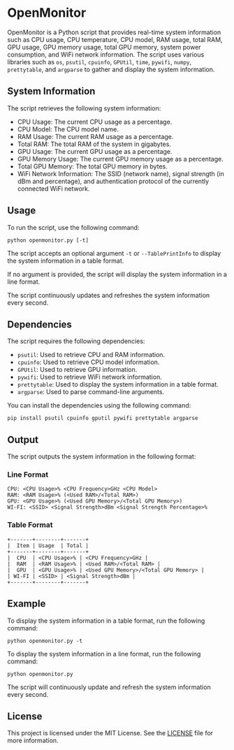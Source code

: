 # OpenMonitor

OpenMonitor is a Python script that provides real-time system information such as CPU usage, CPU temperature, CPU model, RAM usage, total RAM, GPU usage, GPU memory usage, total GPU memory, system power consumption, and WiFi network information. The script uses various libraries such as `os`, `psutil`, `cpuinfo`, `GPUtil`, `time`, `pywifi`, `numpy`, `prettytable`, and `argparse` to gather and display the system information.

## System Information

The script retrieves the following system information:

- CPU Usage: The current CPU usage as a percentage.
- CPU Model: The CPU model name.
- RAM Usage: The current RAM usage as a percentage.
- Total RAM: The total RAM of the system in gigabytes.
- GPU Usage: The current GPU usage as a percentage.
- GPU Memory Usage: The current GPU memory usage as a percentage.
- Total GPU Memory: The total GPU memory in bytes.
- WiFi Network Information: The SSID (network name), signal strength (in dBm and percentage), and authentication protocol of the currently connected WiFi network.

## Usage

To run the script, use the following command:

```
python openmonitor.py [-t]
```

The script accepts an optional argument `-t` or `--TablePrintInfo` to display the system information in a table format.

If no argument is provided, the script will display the system information in a line format.

The script continuously updates and refreshes the system information every second.

## Dependencies

The script requires the following dependencies:

- `psutil`: Used to retrieve CPU and RAM information.
- `cpuinfo`: Used to retrieve CPU model information.
- `GPUtil`: Used to retrieve GPU information.
- `pywifi`: Used to retrieve WiFi network information.
- `prettytable`: Used to display the system information in a table format.
- `argparse`: Used to parse command-line arguments.

You can install the dependencies using the following command:

```
pip install psutil cpuinfo gputil pywifi prettytable argparse
```

## Output

The script outputs the system information in the following format:

### Line Format

```
CPU: <CPU Usage>% <CPU Frequency>GHz <CPU Model>
RAM: <RAM Usage>% (<Used RAM>/<Total RAM>)
GPU: <GPU Usage>% (<Used GPU Memory>/<Total GPU Memory>)
WI-FI: <SSID> <Signal Strength>dBm <Signal Strength Percentage>%
```

### Table Format

```
+-------+--------+-------+
|  Item | Usage  | Total |
+-------+--------+-------+
|  CPU  | <CPU Usage>% | <CPU Frequency>GHz |
|  RAM  | <RAM Usage>% | <Used RAM>/<Total RAM> |
|  GPU  | <GPU Usage>% | <Used GPU Memory>/<Total GPU Memory> |
| WI-FI | <SSID> | <Signal Strength>dBm |
+-------+--------+-------+
```

## Example

To display the system information in a table format, run the following command:

```
python openmonitor.py -t
```

To display the system information in a line format, run the following command:

```
python openmonitor.py
```

The script will continuously update and refresh the system information every second.

## License

This project is licensed under the MIT License. See the [LICENSE](LICENSE) file for more information.